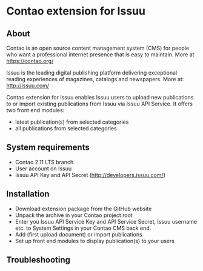Contao extension for Issuu
==========================


About
-----

Contao is an open source content management system (CMS) for people who want a
professional internet presence that is easy to maintain.
More at https://contao.org/

Issuu is the leading digital publishing platform delivering exceptional reading
experiences of magazines, catalogs and newspapers.
More at: http://issuu.com/

Contao extension for Issuu enables Issuu users to upload new publications to or
import existing publications from Issuu via Issuu API Service.
It offers two front end modules:
  * latest publication(s) from selected categories
  * all publications from selected categories


System requirements
-------------------

* Contao 2.11 LTS branch
* User account on Issuu
* Issuu API Key and API Secret (http://developers.issuu.com/)


Installation
------------

* Download extension package from the GitHub website
* Unpack the archive in your Contao project root
* Enter you Issuu API Service Key and API Service Secret, Issuu username etc. to
  System Settings in your Contao CMS back end.
* Add (first upload document) or import publications
* Set up front end modules to display publication(s) to your users


Troubleshooting
---------------
